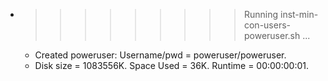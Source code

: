 * >>>>>>>>> Running inst-min-con-users-poweruser.sh ...
  * Created poweruser: Username/pwd = poweruser/poweruser.
  * Disk size = 1083556K. Space Used = 36K. Runtime = 00:00:00:01.
